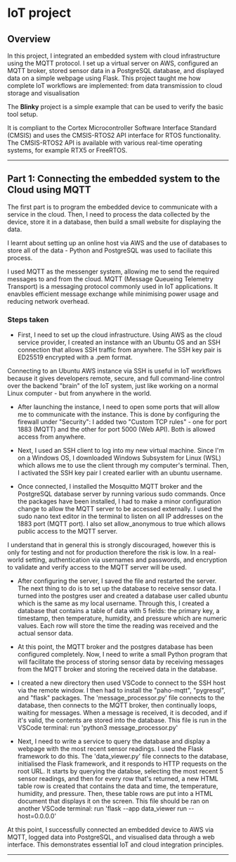 # IoT project

## Overview

In this project, I integrated an embedded system with cloud infrastructure using the MQTT protocol. I set up a virtual server on AWS, configured an MQTT broker, stored sensor data in a PostgreSQL database, and displayed data on a simple webpage using Flask. This project taught me how complete IoT workflows are implemented: from data transmission to cloud storage and visualisation


The **Blinky** project is a simple example that can be used to verify the
basic tool setup.

It is compliant to the Cortex Microcontroller Software Interface Standard (CMSIS)
and uses the CMSIS-RTOS2 API interface for RTOS functionality. The CMSIS-RTOS2 API
is available with various real-time operating systems, for example RTX5 or FreeRTOS.

---

## Part 1: Connecting the embedded system to the Cloud using MQTT

The first part is to program the embedded device to communicate with a service in the cloud. Then, I need to process the data collected by the device, store it in a database, then build a small website for displaying the data.

I learnt about setting up an online host via AWS and the use of databases to store all of the data - Python and PostgreSQL was used to faciliate this process.

I used MQTT as the messenger system, allowing me to send the required messages to and from the cloud. MQTT (Message Queueing Telemetry Transport) is a messaging protocol commonly used in IoT applications. It enavbles efficient message exchange while minimising power usage and reducing network overhead.

### Steps taken

- First, I need to set up the cloud infrastructure. Using AWS as the cloud service provider, I created an instance with an Ubuntu OS and an SSH connection that allows SSH traffic from anywhere. The SSH key pair is ED25519 encrypted with a .pem format.

Connecting to an Ubuntu AWS instance via SSH is useful in IoT workflows because it gives developers remote, secure, and full command-line control over the backend "brain" of the IoT system, just like working on a normal Linux computer - but from anywhere in the world.

- After launching the instance, I need to open some ports that will allow me to communicate with the instance. This is done by configuring the firewall under "Security": I added two "Custom TCP rules" - one for port 1883 (MQTT) and the other for port 5000 (Web API). Both is allowed access from anywhere.

- Next, I used an SSH client to log into my new virtual machine. Since I'm on a Windows OS, I downloaded Windows Subsystem for Linux (WSL) which allows me to use the client through my computer's terminal. Then, I activated the SSH key pair I created earlier with an ubuntu username.

- Once connected, I installed the Mosquitto MQTT broker and the PostgreSQL database server by running various sudo commands. Once the packages have been installed, I had to make a minor configuration change to allow the MQTT server to be accessed externally. I used the sudo nano text editor in the terminal to listen on all IP addresses on the 1883 port (MQTT port). I also set allow_anonymous to true which allows public access to the MQTT server.

I understand that in general this is strongly discouraged, however this is only for testing and not for production therefore the risk is low. In a real-world setting, authentication via usernames and passwords, and encryption to validate and verify access to the MQTT server will be used.

- After configuring the server, I saved the file and restarted the server. The next thing to do is to set up the database to receive sensor data. I turned into the postgres user and created a database user called ubuntu which is the same as my local username. Through this, I created a database that contains a table of data with 5 fields: the primary key, a timestamp, then temperature, humidity, and pressure which are numeric values. Each row will store the time the reading was received and the actual sensor data.

- At this point, the MQTT broker and the postgres database has been configured completely. Now, I need to write a small Python program that will facilitate the process of storing sensor data by receiving messages from the MQTT broker and storing the received data in the database. 

- I created a new directory then used VSCode to connect to the SSH host via the remote window. I then had to install the "paho-mqtt", "pygresql", and "flask" packages. The 'message_processor.py' file connects to the database, then connects to the MQTT broker, then continually loops, waiting for messages. When a message is received, it is decoded, and if it's valid, the contents are stored into the database. This file is run in the VSCode terminal: run 'python3 message_processor.py'

- Next, I need to write a service to query the database and display a webpage with the most recent sensor readings. I used the Flask framework to do this. The 'data_viewer.py' file connects to the database, initialised the Flask framework, and it responds to HTTP requests on the root URL. It starts by querying the databse, selecting the most recent 5 sensor readings, and then for every row that's returned, a new HTML table row is created that contains the data and time, the temperature, humidity, and pressure. Then, these table rows are put into a HTML document that displays it on the screen. This file should be ran on another VSCode terminal: run 'flask --app data_viewer run --host=0.0.0.0'

At this point, I successfully connected an embedded device to AWS via MQTT, logged data into PostgreSQL, and visualised data through a web interface. This demonstrates essential IoT and cloud integration principles.



---